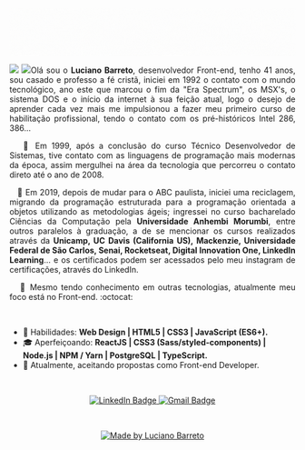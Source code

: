 #

<img align="Center" src="./teste2.gif" />

<p align="justify"><img src="https://github.com/TheDudeThatCode/TheDudeThatCode/blob/master/Assets/Hi.gif" width="29px"> <img src="https://github.com/TheDudeThatCode/TheDudeThatCode/blob/master/Assets/Earth.gif" width="24px">Olá sou o <strong>Luciano Barreto</strong>, desenvolvedor Front-end, tenho 41 anos, sou casado e professo a fé cristã, iniciei em 1992 o contato com o mundo tecnológico, ano este que marcou o fim da "Era Spectrum", os MSX's, o sistema DOS e o início da internet à sua feição atual, logo o desejo de aprender cada vez mais me impulsionou a fazer meu primeiro curso de habilitação profissional, tendo o contato com os pré-históricos Intel 286, 386...
</p>
<p align="justify">&nbsp;&nbsp;&nbsp;💬&nbsp;Em 1999, após a conclusão do curso Técnico Desenvolvedor de Sistemas, tive contato com as linguagens de programação mais modernas da época, assim mergulhei na área da tecnologia que percorreu o contato direto até o ano de 2008.
</p>
<p align="justify">&nbsp;&nbsp;&nbsp;💬&nbsp;Em 2019, depois de mudar para o ABC paulista, iniciei uma reciclagem, migrando da programação estruturada para a programação orientada a objetos utilizando as metodologias ágeis; ingressei no curso bacharelado Ciências da Computação pela <strong>Universidade Anhembi Morumbi</strong>, entre outros paralelos à graduação, a de se mencionar os cursos realizados através da <strong>Unicamp, UC Davis (California US), Mackenzie, Universidade Federal de São Carlos, Senai, Rocketseat, Digital Innovation One, LinkedIn Learning</strong>... e os certificados podem ser acessados pelo meu instagram de certificações, através do LinkedIn.
</p>
<p align="justify">&nbsp;&nbsp;&nbsp;💬&nbsp;Mesmo tendo conhecimento em outras tecnologias, atualmente meu foco está no Front-end.  :octocat:
</p></br>

- :rocket: Habilidades: <strong>Web Design | HTML5 | CSS3 | JavaScript (ES6+).</strong>
- :mortar_board: Aperfeiçoando: <strong>ReactJS | CSS3 (Sass/styled-components) | Node.js | NPM / Yarn | PostgreSQL | TypeScript.</strong>
- :briefcase: Atualmente, aceitando propostas como Front-end Developer.

</br>

<p align="center">
  
  <a href="https://www.linkedin.com/in/lucianobalmeida/" >
    <img alt="LinkedIn Badge" src="https://img.shields.io/badge/-LinkedIn-blue?style=flat&logo=Linkedin&logoColor=white&link=https://www.linkedin.com/in/lucianobalmeida/">
  </a>
  
  <a href="mailto:contato.lucianobarreto@gmail.com" >
    <img alt="Gmail Badge" src="https://img.shields.io/badge/-Gmail-c14438?style=flat&logo=Gmail&logoColor=white&link=mailto:contato.lucianobarreto@gmail.com">
  </a>

</p></br>

<p align="center">
  <a href="https://www.linkedin.com/in/lucianobalmeida/">
    <img alt="Made by Luciano Barreto" src="https://img.shields.io/badge/Made%20by-Luciano%20Barreto-blue">
  </a>
</p>
